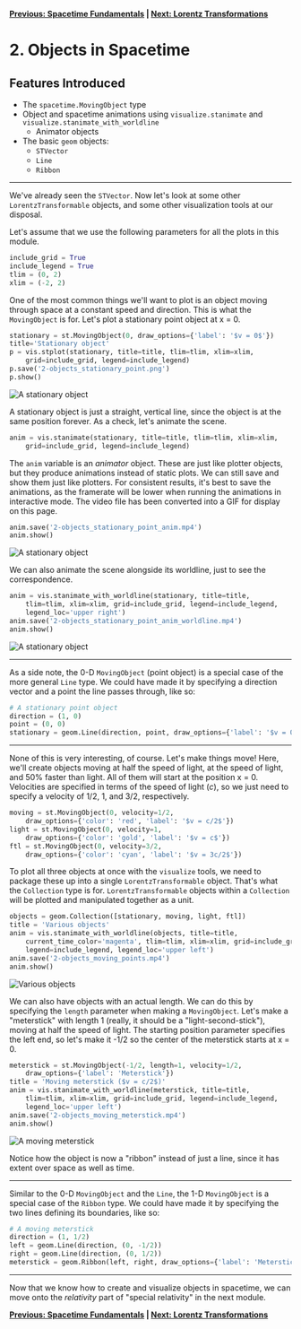 **[Previous: Spacetime Fundamentals](1-spacetime.md) | [Next: Lorentz Transformations](3-lorentztransform.md)**

# 2. Objects in Spacetime

## Features Introduced
- The `spacetime.MovingObject` type
- Object and spacetime animations using `visualize.stanimate` and `visualize.stanimate_with_worldline`
    - Animator objects
- The basic `geom` objects:
    - `STVector`
    - `Line`
    - `Ribbon`

---

We've already seen the `STVector`. Now let's look at some other `LorentzTransformable` objects, and some other visualization tools at our disposal.

Let's assume that we use the following parameters for all the plots in this module.

```python
include_grid = True
include_legend = True
tlim = (0, 2)
xlim = (-2, 2)
```

One of the most common things we'll want to plot is an object moving through space at a constant speed and direction. This is what the `MovingObject` is for. Let's plot a stationary point object at x = 0.

```python
stationary = st.MovingObject(0, draw_options={'label': '$v = 0$'})
title='Stationary object'
p = vis.stplot(stationary, title=title, tlim=tlim, xlim=xlim,
    grid=include_grid, legend=include_legend)
p.save('2-objects_stationary_point.png')
p.show()
```
![A stationary object](figures/2-objects_stationary_point.png)

A stationary object is just a straight, vertical line, since the object is at the same position forever. As a check, let's animate the scene.

```python
anim = vis.stanimate(stationary, title=title, tlim=tlim, xlim=xlim,
    grid=include_grid, legend=include_legend)
```

The `anim` variable is an *animator* object. These are just like plotter objects, but they produce animations instead of static plots. We can still save and show them just like plotters. For consistent results, it's best to save the animations, as the framerate will be lower when running the animations in interactive mode. The video file has been converted into a GIF for display on this page.

```python
anim.save('2-objects_stationary_point_anim.mp4')
anim.show()
```
![A stationary object](figures/2-objects_stationary_point_anim.gif)

We can also animate the scene alongside its worldline, just to see the correspondence.

```python
anim = vis.stanimate_with_worldline(stationary, title=title,
    tlim=tlim, xlim=xlim, grid=include_grid, legend=include_legend,
    legend_loc='upper right')
anim.save('2-objects_stationary_point_anim_worldline.mp4')
anim.show()
```
![A stationary object](figures/2-objects_stationary_point_anim_worldline.gif)

---

As a side note, the 0-D `MovingObject` (point object) is a special case of the more general `Line` type. We could have made it by specifying a direction vector and a point the line passes through, like so:

```python
# A stationary point object
direction = (1, 0)
point = (0, 0)
stationary = geom.Line(direction, point, draw_options={'label': '$v = 0$'})
```

---

None of this is very interesting, of course. Let's make things move! Here, we'll create objects moving at half the speed of light, at the speed of light, and 50% faster than light. All of them will start at the position x = 0. Velocities are specified in terms of the speed of light (*c*), so we just need to specify a velocity of 1/2, 1, and 3/2, respectively.

```python
moving = st.MovingObject(0, velocity=1/2,
    draw_options={'color': 'red', 'label': '$v = c/2$'})
light = st.MovingObject(0, velocity=1,
    draw_options={'color': 'gold', 'label': '$v = c$'})
ftl = st.MovingObject(0, velocity=3/2,
    draw_options={'color': 'cyan', 'label': '$v = 3c/2$'})
```

To plot all three objects at once with the `visualize` tools, we need to package these up into a single `LorentzTransformable` object. That's what the `Collection` type is for. `LorentzTransformable` objects within a `Collection` will be plotted and manipulated together as a unit.

```python
objects = geom.Collection([stationary, moving, light, ftl])
title = 'Various objects'
anim = vis.stanimate_with_worldline(objects, title=title,
    current_time_color='magenta', tlim=tlim, xlim=xlim, grid=include_grid,
    legend=include_legend, legend_loc='upper left')
anim.save('2-objects_moving_points.mp4')
anim.show()
```
![Various objects](figures/2-objects_moving_points.gif)

We can also have objects with an actual length. We can do this by specifying the `length` parameter when making a `MovingObject`. Let's make a "meterstick" with length 1 (really, it should be a "light-second-stick"), moving at half the speed of light. The starting position parameter specifies the left end, so let's make it -1/2 so the center of the meterstick starts at x = 0.

```python
meterstick = st.MovingObject(-1/2, length=1, velocity=1/2,
    draw_options={'label': 'Meterstick'})
title = 'Moving meterstick ($v = c/2$)'
anim = vis.stanimate_with_worldline(meterstick, title=title,
    tlim=tlim, xlim=xlim, grid=include_grid, legend=include_legend,
    legend_loc='upper left')
anim.save('2-objects_moving_meterstick.mp4')
anim.show()
```
![A moving meterstick](figures/2-objects_moving_meterstick.gif)

Notice how the object is now a "ribbon" instead of just a line, since it has extent over space as well as time.

---

Similar to the 0-D `MovingObject` and the `Line`, the 1-D `MovingObject` is a special case of the `Ribbon` type. We could have made it by specifying the two lines defining its boundaries, like so:

```python
# A moving meterstick
direction = (1, 1/2)
left = geom.Line(direction, (0, -1/2))
right = geom.Line(direction, (0, 1/2))
meterstick = geom.Ribbon(left, right, draw_options={'label': 'Meterstick'})
```

---

Now that we know how to create and visualize objects in spacetime, we can move onto the *relativity* part of "special relativity" in the next module.

**[Previous: Spacetime Fundamentals](1-spacetime.md) | [Next: Lorentz Transformations](3-lorentztransform.md)**